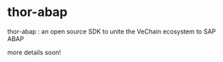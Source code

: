 # thor-abap
thor-abap : an open source SDK to unite the VeChain ecosystem to SAP ABAP

more details soon!
